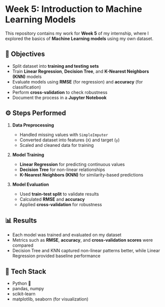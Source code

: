 # Week 5: Introduction to Machine Learning Models

This repository contains my work for **Week 5** of my internship, where I explored the basics of **Machine Learning models** using my own dataset.

## 🎯 Objectives
- Split dataset into **training and testing sets**
- Train **Linear Regression**, **Decision Tree**, and **K-Nearest Neighbors (KNN)** models
- Evaluate models using **RMSE** (for regression) and **accuracy** (for classification)
- Perform **cross-validation** to check robustness
- Document the process in a **Jupyter Notebook**

## ⚙️ Steps Performed
1. **Data Preprocessing**
   - Handled missing values with `SimpleImputer`
   - Converted dataset into features (`X`) and target (`y`)
   - Scaled and cleaned data for training

2. **Model Training**
   - **Linear Regression** for predicting continuous values
   - **Decision Tree** for non-linear relationships
   - **K-Nearest Neighbors (KNN)** for similarity-based predictions

3. **Model Evaluation**
   - Used **train-test split** to validate results
   - Calculated **RMSE** and **accuracy**
   - Applied **cross-validation** for robustness

## 📊 Results
- Each model was trained and evaluated on my dataset
- Metrics such as **RMSE**, **accuracy**, and **cross-validation scores** were compared
- Decision Tree and KNN captured non-linear patterns better, while Linear Regression provided baseline performance

## 🚀 Tech Stack
- Python 🐍
- pandas, numpy
- scikit-learn
- matplotlib, seaborn (for visualization)
